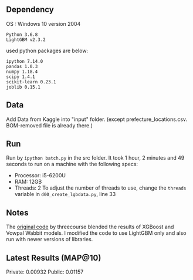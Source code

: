 ## Dependency
OS : Windows 10 version 2004
```
Python 3.6.8
LightGBM v2.3.2
```
used python packages are below:
```
ipython 7.14.0
pandas 1.0.3
numpy 1.18.4  
scipy 1.4.1
scikit-learn 0.23.1
joblib 0.15.1
```

## Data
Add Data from Kaggle into "input" folder.
(except prefecture_locations.csv. BOM-removed file is already there.)

## Run
Run by `ipython batch.py` in the src folder.
It took 1 hour, 2 minutes and 49 seconds to run on a machine with the following specs:
- Processor: i5-6200U
- RAM: 12GB
- Threads: 2
To adjust the number of threads to use, change the `threads` variable in `d00_create_lgbdata.py`, line 33

## Notes
The [original code](https://github.com/threecourse/kaggle-coupon-purchase-prediction) by threecourse blended the results of XGBoost and Vowpal Wabbit models. I modified the code to use LightGBM only and also run with newer versions of libraries.

## Latest Results (MAP@10)
Private: 0.00932
Public: 0.01157

